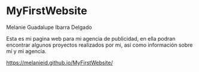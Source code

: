 # MyFirstWebsite
Melanie Guadalupe Ibarra Delgado

Esta es mi pagina web para mi agencia de publicidad, en ella podran encontrar algunos proyectos realizados por mi, así como información sobre mí y mi agencia.

https://melanieid.github.io/MyFirstWebsite/
